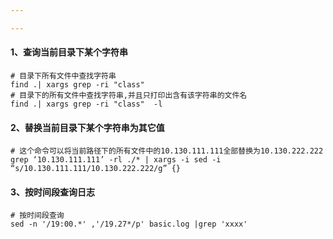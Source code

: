```yaml
---

---
```


#### 1、查询当前目录下某个字符串

```shell
# 目录下所有文件中查找字符串
find .| xargs grep -ri "class" 
# 目录下的所有文件中查找字符串,并且只打印出含有该字符串的文件名
find .| xargs grep -ri "class"  -l
```

#### 2、替换当前目录下某个字符串为其它值

```shell
# 这个命令可以将当前路径下的所有文件中的10.130.111.111全部替换为10.130.222.222
grep ‘10.130.111.111’ -rl ./* | xargs -i sed -i “s/10.130.111.111/10.130.222.222/g” {}
```

#### 3、按时间段查询日志

```shell
# 按时间段查询
sed -n '/19:00.*' ,'/19.27*/p' basic.log |grep 'xxxx'
```

